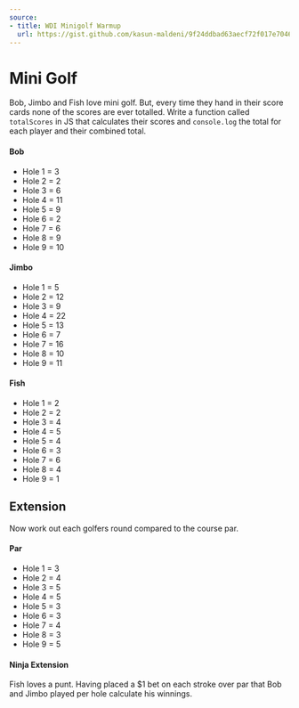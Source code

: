```yaml
---
source:
- title: WDI Minigolf Warmup
  url: https://gist.github.com/kasun-maldeni/9f24ddbad63aecf72f017e704692e7c3
---
```


# Mini Golf

Bob, Jimbo and Fish love mini golf. But, every time they hand in their score
cards none of the scores are ever totalled. Write a function called
`totalScores` in JS that calculates their scores and `console.log` the total for
each player and their combined total.

#### Bob
- Hole 1 = 3
- Hole 2 = 2
- Hole 3 = 6
- Hole 4 = 11
- Hole 5 = 9
- Hole 6 = 2
- Hole 7 = 6
- Hole 8 = 9
- Hole 9 = 10


#### Jimbo
- Hole 1 = 5
- Hole 2 = 12
- Hole 3 = 9
- Hole 4 = 22
- Hole 5 = 13
- Hole 6 = 7
- Hole 7 = 16
- Hole 8 = 10
- Hole 9 = 11

#### Fish
- Hole 1 = 2
- Hole 2 = 2
- Hole 3 = 4
- Hole 4 = 5
- Hole 5 = 4
- Hole 6 = 3
- Hole 7 = 6
- Hole 8 = 4
- Hole 9 = 1

## Extension
Now work out each golfers round compared to the course par.

#### Par
- Hole 1 = 3
- Hole 2 = 4
- Hole 3 = 5
- Hole 4 = 5
- Hole 5 = 3
- Hole 6 = 3
- Hole 7 = 4
- Hole 8 = 3
- Hole 9 = 5

#### Ninja Extension

Fish loves a punt. Having placed a $1 bet on each stroke over par that Bob and
Jimbo played per hole calculate his winnings.
